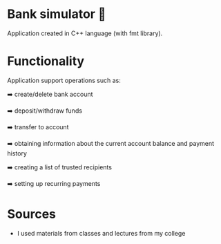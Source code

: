 # Bank simulator 🏦
Application created in C++ language (with fmt library).

# Functionality
Application support operations such as:

➡️ create/delete bank account

➡️ deposit/withdraw funds

➡️ transfer to account

➡️ obtaining information about the current account balance and payment history

➡️ creating a list of trusted recipients

➡️ setting up recurring payments

# Sources
* I used materials from classes and lectures from my college
